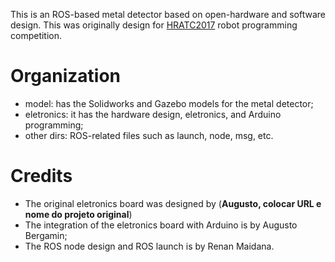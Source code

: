 
This is an ROS-based metal detector based on open-hardware and software design.
This was originally design for [HRATC2017](http://inf.ufrgs.br/hratc2017/HRATC2017/Welcome.html) robot programming competition.

# Organization

- model: has the Solidworks and Gazebo models for the metal detector;
- eletronics: it has the hardware design, eletronics, and Arduino programming;
- other dirs: ROS-related files such as launch, node, msg, etc.

# Credits

- The original eletronics board was designed by (**Augusto, colocar URL e nome do projeto original**)
- The integration of the eletronics board with Arduino is by Augusto Bergamin;
- The ROS node design and ROS launch is by Renan Maidana.

